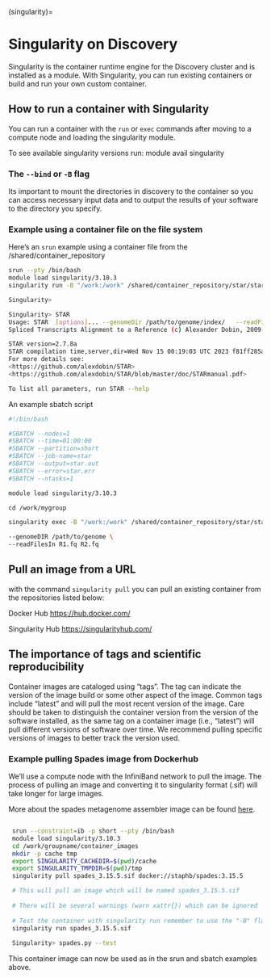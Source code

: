 (singularity)=
# Singularity on Discovery

Singularity is the container runtime engine for the Discovery cluster and is installed as a module. With Singularity, you can run existing containers or build and run your own custom container.

## How to run a container with Singularity

You can run a container with the `run` or `exec` commands after moving to a compute node and loading the singularity module.

To see available singularity versions run: module avail singularity

### The `--bind` or `-B` flag

Its important to mount the directories in discovery to the container so you can access necessary input data and to output the results of your software to the directory you specify. 

### Example using a container file on the file system

Here’s an `srun` example using a container file from the /shared/container_repository

```bash
srun --pty /bin/bash
module load singularity/3.10.3
singularity run -B "/work:/work" /shared/container_repository/star/star_2.7.8a.sif

Singularity>

Singularity> STAR
Usage: STAR  [options]... --genomeDir /path/to/genome/index/   --readFilesIn R1.fq R2.fq
Spliced Transcripts Alignment to a Reference (c) Alexander Dobin, 2009-2020

STAR version=2.7.8a
STAR compilation time,server,dir=Wed Nov 15 00:19:03 UTC 2023 f81ff285a72e:/opt/STAR-2.7.8a/source
For more details see:
<https://github.com/alexdobin/STAR>
<https://github.com/alexdobin/STAR/blob/master/doc/STARmanual.pdf>

To list all parameters, run STAR --help
```

An example sbatch script

```bash
#!/bin/bash

#SBATCH --nodes=1
#SBATCH --time=01:00:00
#SBATCH --partition=short
#SBATCH --job-name=star
#SBATCH --output=star.out
#SBATCH --error=star.err
#SBATCH --ntasks=1

module load singularity/3.10.3

cd /work/mygroup

singularity exec -B "/work:/work" /shared/container_repository/star/star_2.7.8a.sif STAR \

--genomeDIR /path/to/genome \
--readFilesIn R1.fq R2.fq
```

## Pull an image from a URL

with the command `singularity pull` you can pull an existing container from the repositories listed below:

Docker Hub https://hub.docker.com/

Singularity Hub https://singularityhub.com/

## The importance of tags and scientific reproducibility

Container images are cataloged using “tags”. The tag can indicate the version of the image build or some other aspect of the image. Common tags include “latest” and will pull the most recent version of the image. Care should be taken to distinguish the container version from the version of the software installed, as the same tag on a container image (i.e., “latest”) will pull different versions of software over time. We recommend pulling specific versions of images to better track the version used.

### Example pulling Spades image from Dockerhub

We’ll use a compute node with the InfiniBand network to pull the image. The process of pulling an image and converting it to singularity format (.sif) will take longer for large images. 

More about the spades metagenome assembler image can be found [here](https://hub.docker.com/r/staphb/spades).

```bash

 srun --constraint=ib -p short --pty /bin/bash
 module load singularity/3.10.3
 cd /work/groupname/container_images
 mkdir -p cache tmp
 export SINGULARITY_CACHEDIR=$(pwd)/cache 
 export SINGULARITY_TMPDIR=$(pwd)/tmp
 singularity pull spades_3.15.5.sif docker://staphb/spades:3.15.5

 # This will pull an image which will be named spades_3.15.5.sif
 
 # There will be several warnings (warn xattr{}) which can be ignored
 
 # Test the container with singularity run remember to use the "-B" flag to bind any directories 
 singularity run spades_3.15.5.sif
 
 Singularity> spades.py --test
```

This container image can now be used as in the srun and sbatch examples above.